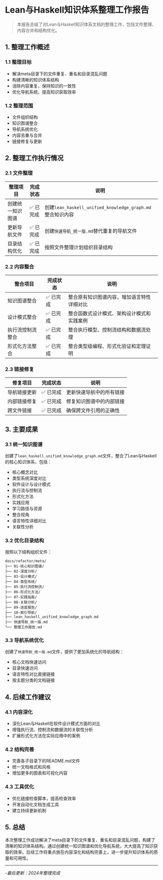 # Lean与Haskell知识体系整理工作报告

> 本报告总结了对Lean与Haskell知识体系文档的整理工作，包括文件整理、内容合并和结构优化。

## 1. 整理工作概述

### 1.1 整理目标

- 解决meta目录下的文件重复、重名和目录混乱问题
- 构建清晰的知识体系结构
- 消除内容重复，保持知识的一致性
- 优化导航系统，提高知识获取效率

### 1.2 整理范围

- 文件组织结构
- 知识图谱整合
- 导航系统优化
- 内容去重与合并
- 链接修复与更新

## 2. 整理工作执行情况

### 2.1 文件整理

| 整理项目 | 完成状态 | 说明 |
|---------|---------|------|
| 创建统一知识图谱 | ✅ 已完成 | 创建`lean_haskell_unified_knowledge_graph.md`整合知识内容 |
| 更新导航文件 | ✅ 已完成 | 创建`快速导航_统一版.md`替代重复的导航文件 |
| 目录结构优化 | ✅ 已完成 | 按照文件整理计划组织目录结构 |

### 2.2 内容整合

| 整合项目 | 完成状态 | 说明 |
|---------|---------|------|
| 知识图谱整合 | ✅ 已完成 | 整合原有知识图谱内容，增加语言特性详细对比 |
| 设计模式整合 | ✅ 已完成 | 整合函数式设计模式、架构设计模式和实践案例 |
| 执行流控制流整合 | ✅ 已完成 | 整合执行模型、控制流结构和数据流处理 |
| 形式化方法整合 | ✅ 已完成 | 整合类型级编程、形式化验证和定理证明 |

### 2.3 链接修复

| 修复项目 | 完成状态 | 说明 |
|---------|---------|------|
| 导航链接更新 | ✅ 已完成 | 更新快速导航中的所有链接 |
| 内部链接修复 | ✅ 已完成 | 修复知识图谱中的内部链接 |
| 跨文件链接 | ✅ 已完成 | 确保跨文件引用的正确性 |

## 3. 主要成果

### 3.1 统一知识图谱

创建了`lean_haskell_unified_knowledge_graph.md`文件，整合了Lean与Haskell的核心知识体系，包括：

- 核心概念对比
- 类型系统深度对比
- 软件设计与设计模式
- 执行流与控制流
- 形式化方法
- 实践应用
- 学习路径与资源
- 整合视角
- 语言特性详细对比
- 关联性分析

### 3.2 优化目录结构

按照以下结构组织文件：

```text
docs/refactor/meta/
├── 01-核心知识图谱/
├── 02-深度分析/
├── 03-设计模式/
├── 04-类型系统/
├── 05-执行流控制流/
├── 06-形式化方法/
├── 07-实践指南/
├── 08-关联分析/
├── 09-进度报告/
├── 10-索引导航/
├── lean_haskell_unified_knowledge_graph.md
├── 快速导航_统一版.md
└── 整理工作报告.md
```

### 3.3 导航系统优化

创建了`快速导航_统一版.md`文件，提供了更加系统化的导航结构：

- 核心文档快速访问
- 目录快速访问
- 语言特性对比直接链接
- 按主题分类的文档链接

## 4. 后续工作建议

### 4.1 内容深化

- 深化Lean与Haskell在软件设计模式方面的对比
- 增强执行流、控制流和数据流的关联性分析
- 扩展形式化方法在实际应用中的案例

### 4.2 结构完善

- 完善各子目录下的README.md文件
- 统一文档格式和风格
- 增加更多的图表和可视化内容

### 4.3 工具优化

- 优化链接检查脚本，提高检查效率
- 开发自动化文档生成工具
- 建立持续更新机制

## 5. 总结

本次整理工作成功解决了meta目录下的文件重复、重名和目录混乱问题，构建了清晰的知识体系结构。通过创建统一知识图谱和优化导航系统，大大提高了知识获取的效率。后续工作将重点放在内容深化和结构完善上，进一步提升知识体系的质量和可用性。

---

-*最后更新：2024年整理完成*
